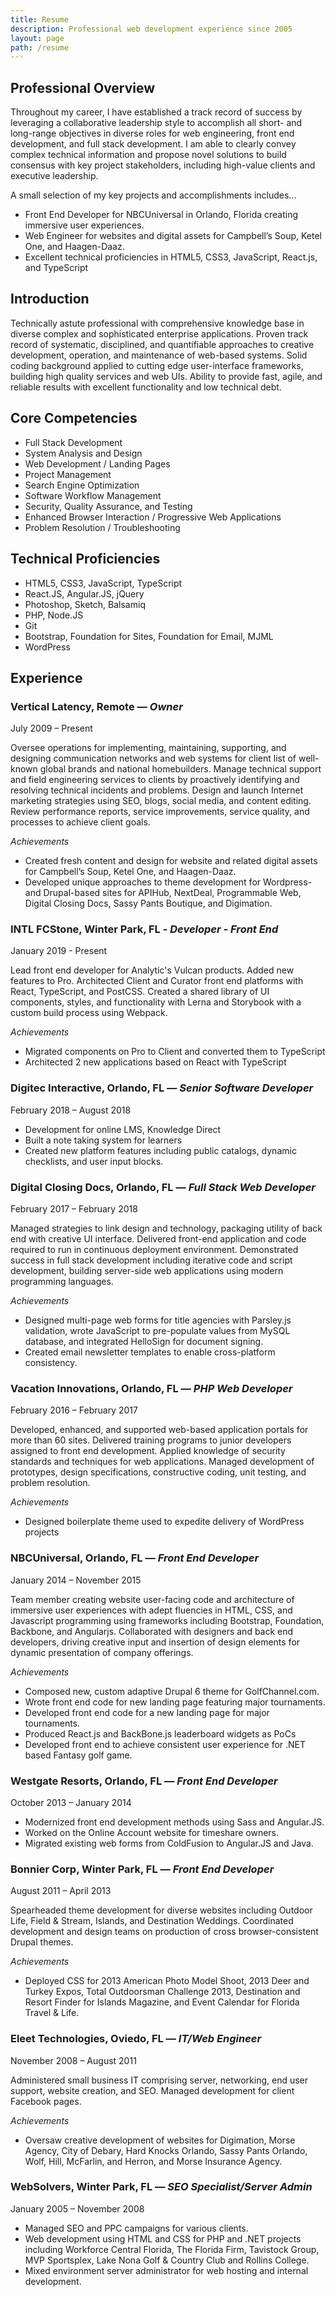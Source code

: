 ```yaml
---
title: Resume
description: Professional web development experience since 2005
layout: page
path: /resume
---
```


## Professional Overview

Throughout my career, I have established a track record of success by leveraging a collaborative leadership style to accomplish all short- and long-range objectives in diverse roles for web engineering, front end development, and full stack development. I am able to clearly convey complex technical information and propose novel solutions to build consensus with key project stakeholders, including high-value clients and executive leadership.

A small selection of my key projects and accomplishments includes…

- Front End Developer for NBCUniversal in Orlando, Florida creating immersive user experiences.
- Web Engineer for websites and digital assets for Campbell’s Soup, Ketel One, and Haagen-Daaz.
- Excellent technical proficiencies in HTML5, CSS3, JavaScript, React.js, and TypeScript

## Introduction

Technically astute professional with comprehensive knowledge base in diverse complex and sophisticated enterprise applications. Proven track record of systematic, disciplined, and quantifiable approaches to creative development, operation, and maintenance of web-based systems. Solid coding background applied to cutting edge user-interface frameworks, building high quality services and web UIs. Ability to provide fast, agile, and reliable results with excellent functionality and low technical debt.

## Core Competencies

- Full Stack Development
- System Analysis and Design
- Web Development / Landing Pages
- Project Management
- Search Engine Optimization
- Software Workflow Management
- Security, Quality Assurance, and Testing
- Enhanced Browser Interaction / Progressive Web Applications
- Problem Resolution / Troubleshooting

## Technical Proficiencies

- HTML5, CSS3, JavaScript, TypeScript
- React.JS, Angular.JS, jQuery
- Photoshop, Sketch, Balsamiq
- PHP, Node.JS
- Git
- Bootstrap, Foundation for Sites, Foundation for Email, MJML
- WordPress

## Experience

### Vertical Latency, Remote — _Owner_

July 2009 – Present

Oversee operations for implementing, maintaining, supporting, and designing communication networks and web systems for client list of well-known global brands and national homebuilders. Manage technical support and field engineering services to clients by proactively identifying and resolving technical incidents and problems. Design and launch Internet marketing strategies using SEO, blogs, social media, and content editing. Review performance reports, service improvements, service quality, and processes to achieve client goals.

_Achievements_

- Created fresh content and design for website and related digital assets for Campbell’s Soup, Ketel One, and Haagen-Daaz.
- Developed unique approaches to theme development for Wordpress- and Drupal-based sites for APIHub, NextDeal, Programmable Web, Digital Closing Docs, Sassy Pants Boutique, and Digimation.

### INTL FCStone, Winter Park, FL - _Developer - Front End_

January 2019 - Present

Lead front end developer for Analytic's Vulcan products. Added new features to Pro. Architected Client and Curator front end platforms with React, TypeScript, and PostCSS. Created a shared library of UI components, styles, and functionality with Lerna and Storybook with a custom build process using Webpack.

_Achievements_

- Migrated components on Pro to Client and converted them to TypeScript
- Architected 2 new applications based on React with TypeScript

### Digitec Interactive, Orlando, FL — _Senior Software Developer_

February 2018 – August 2018

- Development for online LMS, Knowledge Direct
- Built a note taking system for learners
- Created new platform features including public catalogs, dynamic checklists, and user input blocks.

### Digital Closing Docs, Orlando, FL — _Full Stack Web Developer_

February 2017 – February 2018

Managed strategies to link design and technology, packaging utility of back end with creative UI interface. Delivered front-end application and code required to run in continuous deployment environment. Demonstrated success in full stack development including iterative code and script development, building server-side web applications using modern programming languages.

_Achievements_

- Designed multi-page web forms for title agencies with Parsley.js validation, wrote JavaScript to pre-populate values from MySQL database, and integrated HelloSign for document signing.
- Created email newsletter templates to enable cross-platform consistency.

### Vacation Innovations, Orlando, FL — _PHP Web Developer_

February 2016 – February 2017

Developed, enhanced, and supported web-based application portals for more than 60 sites. Delivered training programs to junior developers assigned to front end development. Applied knowledge of security standards and techniques for web applications. Managed development of prototypes, design specifications, constructive coding, unit testing, and problem resolution.

_Achievements_

- Designed boilerplate theme used to expedite delivery of WordPress projects

### NBCUniversal, Orlando, FL — _Front End Developer_

January 2014 – November 2015

Team member creating website user-facing code and architecture of immersive user experiences with adept fluencies in HTML, CSS, and Javascript programming using frameworks including Bootstrap, Foundation, Backbone, and Angularjs. Collaborated with designers and back end developers, driving creative input and insertion of design elements for dynamic presentation of company offerings.

_Achievements_

- Composed new, custom adaptive Drupal 6 theme for GolfChannel.com.
- Wrote front end code for new landing page featuring major tournaments.
- Developed front end code for a new landing page for major tournaments.
- Produced React.js and BackBone.js leaderboard widgets as PoCs
- Developed front end to achieve consistent user experience for .NET based Fantasy golf game.

### Westgate Resorts, Orlando, FL — _Front End Developer_

October 2013 – January 2014

- Modernized front end development methods using Sass and Angular.JS.
- Worked on the Online Account website for timeshare owners.
- Migrated existing web forms from ColdFusion to Angular.JS and Java.

### Bonnier Corp, Winter Park, FL — _Front End Developer_

August 2011 – April 2013

Spearheaded theme development for diverse websites including Outdoor Life, Field & Stream, Islands, and Destination Weddings. Coordinated development and design teams on production of cross browser-consistent Drupal themes.

_Achievements_

- Deployed CSS for 2013 American Photo Model Shoot, 2013 Deer and Turkey Expos, Total Outdoorsman Challenge 2013, Destination and Resort Finder for Islands Magazine, and Event Calendar for Florida Travel & Life.

### Eleet Technologies, Oviedo, FL — _IT/Web Engineer_

November 2008 – August 2011

Administered small business IT comprising server, networking, end user support, website creation, and SEO. Managed development for client Facebook pages.

_Achievements_

- Oversaw creative development of websites for Digimation, Morse Agency, City of Debary, Hard Knocks Orlando, Sassy Pants Orlando, Wolf, Hill, McFarlin, and Herron, and Morse Insurance Agency.

### WebSolvers, Winter Park, FL — _SEO Specialist/Server Admin_

January 2005 – November 2008

- Managed SEO and PPC campaigns for various clients.
- Web development using HTML and CSS for PHP and .NET projects including Workforce Central Florida, The Florida Firm, Tavistock Group, MVP Sportsplex, Lake Nona Golf & Country Club and Rollins College.
- Mixed environment server administrator for web hosting and internal development.
